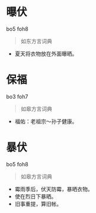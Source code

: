# 曝伏
bo5 foh8
> 如东方言词典
- 夏天将衣物放在外面曝晒。

# 保福
bo3 foh7
> 如皋方言词典
- 福佑：老祖宗～孙子健康。

# 暴伏
bo5 foh8
> 如皋方言词典
- 霉雨季后，伏天防霉，暴晒衣物。
- 使在烈日下暴晒。
- 旧事重提，算旧帐。
